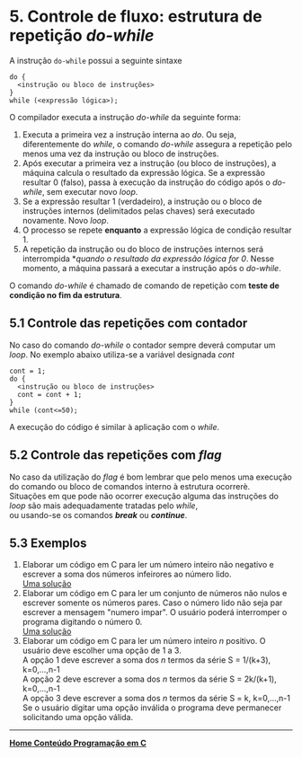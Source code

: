# 5. Controle de fluxo: estrutura de repetição *do-while*

A instrução `do-while` possui a seguinte sintaxe  
```
do {
  <instrução ou bloco de instruções>
}
while (<expressão lógica>);
```  
O compilador executa a instrução *do-while* da seguinte forma:
1. Executa a primeira vez a instrução interna ao *do*. 
Ou seja, diferentemente do *while*, o comando *do-while* assegura a repetição pelo menos uma vez da instrução ou bloco de instruções.
2. Após executar a primeira vez a instrução (ou bloco de instruções), a máquina calcula o resultado da expressão lógica. 
Se a expressão resultar 0 (falso), passa à execução da instrução do código após o *do-while*, sem executar novo *loop*.
4. Se a expressão resultar 1 (verdadeiro), a instrução ou o bloco de instruções internos (delimitados pelas chaves) será executado novamente. Novo *loop*.
5. O processo se repete **enquanto** a expressão lógica de condição resultar 1.
6. A repetição da instrução ou do bloco de instruções internos será interrompida **quando o resultado da expressão lógica for 0*. 
Nesse momento, a máquina passará a executar a instrução após o *do-while*.  

O comando *do-while* é chamado de comando de repetição com **teste de condição no fim da estrutura**.

## 5.1 Controle das repetições com **contador**  
No caso do comando *do-while* o contador sempre deverá computar um *loop*. No exemplo abaixo utiliza-se a variável designada *cont*  
```
cont = 1;
do {
  <instrução ou bloco de instruções>
  cont = cont + 1;
}
while (cont<=50);
```  
A execução do código é similar à aplicação com o *while*.

## 5.2 Controle das repetições com *flag*
No caso da utilização do *flag* é bom lembrar que pelo menos uma execução do comando ou bloco de comandos interno à estrutura ocorrerè.  
Situações em que pode não ocorrer execução alguma das instruções do *loop* são mais adequadamente tratadas pelo *while*,  
ou usando-se os comandos ***break*** ou ***continue***.

## 5.3 Exemplos
1. Elaborar um código em C para ler um número inteiro não negativo e escrever a soma dos números infeirores ao número lido.  
[Uma solução](https://github.com/claytonjasilva/prog_exemplos/blob/main/cursoCcomandoDoWhile1.c)  
2. Elaborar um código em C para ler um conjunto de números não nulos e escrever somente os números pares. 
Caso o número lido não seja par escrever a mensagem "numero impar".
O usuário poderá interromper o programa digitando o número 0.   
[Uma solução](https://github.com/claytonjasilva/prog_exemplos/blob/main/cursoCcomandoDoWhile2.c)
3. Elaborar um código em C para ler um número inteiro *n* positivo. O usuário deve escolher uma opção de 1 a 3.  
A opção 1 deve escrever a soma dos *n* termos da série S = 1/(k+3), k=0,...,n-1  
A opção 2 deve escrever a soma dos *n* termos da série S = 2k/(k+1), k=0,...,n-1  
A opção 3 deve escrever a soma dos *n* termos da série S = k, k=0,...,n-1  
Se o usuário digitar uma opção inválida o programa deve permanecer solicitando uma opção válida.


___
**[Home Conteúdo Programação em C](https://github.com/claytonjasilva/claytonjasilva.github.io/blob/main/progC_aulas.md)**   
